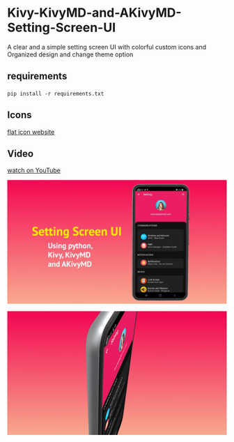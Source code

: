 # Kivy-KivyMD-and-AKivyMD-Setting-Screen-UI

A clear and a simple setting screen UI with colorful custom icons and Organized design and change theme option


## requirements

`pip install -r requirements.txt`  

## Icons
[flat icon website](https://www.flaticon.com/)
## Video
[watch on YouTube ](https://youtu.be/PHoLyrxL_bU)


![Screenshot](AppScreenshot.jpg)

 
  
   
    

![Alt Text](app-gif.gif)
